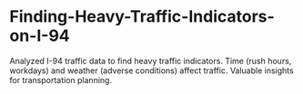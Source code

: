# Finding-Heavy-Traffic-Indicators-on-I-94
Analyzed I-94 traffic data to find heavy traffic indicators. Time (rush hours, workdays) and weather (adverse conditions) affect traffic. Valuable insights for transportation planning.
